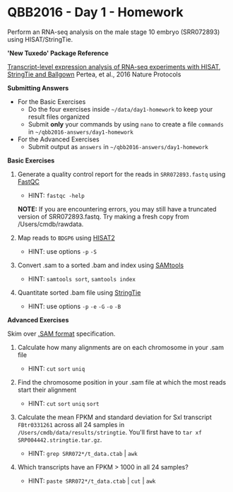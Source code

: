 QBB2016 - Day 1 - Homework
==========================

Perform an RNA-seq analysis on the male stage 10 embryo (SRR072893) using HISAT/StringTie.

**'New Tuxedo' Package Reference**

[Transcript-level expression analysis of RNA-seq experiments with HISAT, StringTie and Ballgown](http://www.ncbi.nlm.nih.gov/pubmed/27560171) Pertea, et al., 2016 Nature Protocols

**Submitting Answers** 

- For the Basic Exercises
    - Do the four exercises inside ```~/data/day1-homework``` to keep your result files organized
    - Submit **only** your commands by using ```nano``` to create a file ```commands``` in ```~/qbb2016-answers/day1-homework```
- For the Advanced Exercises
    - Submit output as ```answers``` in ```~/qbb2016-answers/day1-homework```


**Basic Exercises**

1. Generate a quality control report for the reads in ```SRR072893.fastq``` using [FastQC](http://www.bioinformatics.babraham.ac.uk/projects/fastqc/)

    - HINT: ```fastqc -help```

    **NOTE:** If you are encountering errors, you may still have a truncated version of SRR072893.fastq.  Try making a fresh copy from /Users/cmdb/rawdata.

2. Map reads to ```BDGP6``` using [HISAT2](http://ccb.jhu.edu/software/hisat2/index.shtml)

    - HINT: use options ```-p``` ```-S```
    
3. Convert .sam to a sorted .bam and index using [SAMtools](http://www.htslib.org/doc/samtools.html)

    - HINT: ```samtools sort```, ```samtools index```

4. Quantitate sorted .bam file using [StringTie](http://ccb.jhu.edu/software/stringtie/)

    - HINT: use options ```-p``` ```-e``` ```-G``` ```-o``` ```-B```


**Advanced Exercises**

Skim over [.SAM format](https://github.com/samtools/hts-specs) specification. 

1. Calculate how many alignments are on each chromosome in your .sam file

    - HINT: ```cut``` ```sort``` ```uniq```

2. Find the chromosome position in your .sam file at which the most reads start their alignment

    - HINT: ```cut``` ```sort``` ```uniq``` ```sort```

3. Calculate the mean FPKM and standard deviation for Sxl transcript ```FBtr0331261``` across all 24 samples in ```/Users/cmdb/data/results/stringtie```.  You'll first have to ```tar xf SRP004442.stringtie.tar.gz```.

    - HINT: ```grep SRR072*/t_data.ctab``` | ```awk```

4. Which transcripts have an FPKM > 1000 in all 24 samples?

    - HINT: ```paste SRR072*/t_data.ctab``` | ```cut``` | ```awk```
